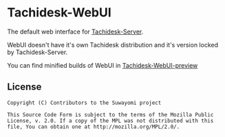# Tachidesk-WebUI
The default web interface for [Tachidesk-Server](https://github.com/Suwayomi/Tachidesk-Server).

WebUI doesn't have it's own Tachidesk distribution and it's version locked by Tachidesk-Server.

You can find minified builds of WebUI in [Tachidesk-WebUI-preview](https://github.com/Suwayomi/Tachidesk-WebUI-preview)

## License

    Copyright (C) Contributors to the Suwayomi project

    This Source Code Form is subject to the terms of the Mozilla Public
    License, v. 2.0. If a copy of the MPL was not distributed with this
    file, You can obtain one at http://mozilla.org/MPL/2.0/.

